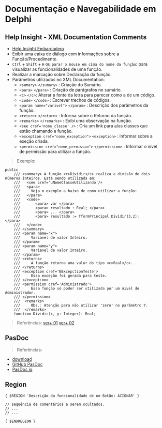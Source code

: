 # Documentação e Navegabilidade em Delphi


## Help Insight - XML Documentation Comments
- [Help Insight Embarcadero](https://docwiki.embarcadero.com/RADStudio/Sydney/en/Help_Insight)
- Exibir uma caixa de diálogo com informações sobre a Função/Procedimento.
- `Ctrl` + `Shift` + `H` ou `parar o mouse em cima do nome da função`: para visualizar as funcionalidades de uma função.
- Realizar a marcação sobre Declaração da função.
- Parâmetros utilizados no XML Documentation:
  - `<sumary>` `</sumary>` : Criação do Sumário.
  - `<para>` `</para>` : Criação de parágrafos no sumário.
  - `<c>` `</c>`: Alterar a fonte da letra para parecer como a de um código.
  - `<code>` `</code>` : Escrever trechos de códigos.
  - `<param name="varivel">` `</param>` : Descrição dos parâmetros da função.
  - `<return>` `</return>` : Informa sobre o Retorno da função.
  - `<remarks>` `</remarks>` : Exibi uma observação na função.
  - `<see cref='nome_classe' />` : Cria um link para a/as classes que estão chamando a função.
  - `<exception cref="nome_exception">` `<exception>` : Informar sobre a exeção criada.
  - `<permission cref="nome_permissao">` `</permission>` : Informar o nível de permissão para utilizar a função.

> Exemplo:
~~~Delphi
public
    /// <summary> A função <c>Dividir</c> realiza a divisão de dois números inteiros. Está sendo utilizada em:
    ///   <see cref='uNomeClasseUtilizando'/>
    ///   <para>
    ///     Veja o exemplo a baixo de como utilizar a função:
    ///   </para>
    ///   <code>
    ///       <para> var </para>
    ///       <para> resultado : Real; </para>
    ///       <para> ... </para>
    ///       <para> resultado := TformPrincipal.Dividir(3,2);   </para>
    ///   </code>
    /// </summary>
    /// <param name="x">
    ///     Variavel de valor Inteiro.
    /// </param>
    /// <param name="y">
    ///     Variavel de valor Inteiro.
    /// </param>
    /// <returns>
    ///     A função retorna uma valor do tipo <c>Real</c>.
    /// </returns>
    /// <exception cref='EExcepctionTeste'>
    ///     Essa exceção foi gerada para teste.
    /// </exception>
    /// <permission cref='Administrado'>
    ///     Essa função só poder ser utilizada por um nivel de Administrador.
    /// </permission>
    ///  <remarks>
    ///     Obs.: Atenção para não utilizar 'zero' no parâmetro Y.
    ///  </remarks>
    function Dividir(x, y: Integer): Real;
~~~
> Referências:
[ver+ 01](http://docwiki.embarcadero.com/RADStudio/XE3/en/XML_Documentation_Comments)
[ver+ 02](https://www.youtube.com/watch?v=bQ5dSiLfwZI)



## PasDoc
> Referências:
- [download](https://sourceforge.net/projects/pasdoc/)
- [GitHub PasDoc](https://github.com/pasdoc/pasdoc)
- [PasDoc io](https://pasdoc.github.io/)


## Region
~~~Delphi
{ $REGION 'Descrição da funcionalidade de um Botão: ACIONAR' }

// sequência de comentários a serem ocultados.
// ...
// ...

{ $ENDREGION }
~~~


